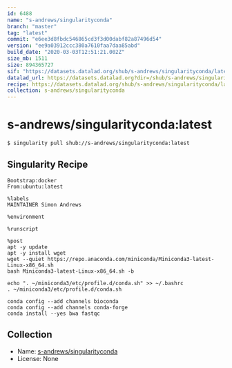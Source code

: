 ```yaml
---
id: 6488
name: "s-andrews/singularityconda"
branch: "master"
tag: "latest"
commit: "e6ee3d8fbdc546865cd3f3d00dabf82a87496d54"
version: "ee9a03912ccc380a7610faa7daa85abd"
build_date: "2020-03-03T12:51:21.002Z"
size_mb: 1511
size: 894365727
sif: "https://datasets.datalad.org/shub/s-andrews/singularityconda/latest/2020-03-03-e6ee3d8f-ee9a0391/ee9a03912ccc380a7610faa7daa85abd.simg"
datalad_url: https://datasets.datalad.org?dir=/shub/s-andrews/singularityconda/latest/2020-03-03-e6ee3d8f-ee9a0391/
recipe: https://datasets.datalad.org/shub/s-andrews/singularityconda/latest/2020-03-03-e6ee3d8f-ee9a0391/Singularity
collection: s-andrews/singularityconda
---
```


# s-andrews/singularityconda:latest

```bash
$ singularity pull shub://s-andrews/singularityconda:latest
```

## Singularity Recipe

```singularity
Bootstrap:docker  
From:ubuntu:latest  

%labels
MAINTAINER Simon Andrews

%environment

%runscript

%post  
apt -y update
apt -y install wget
wget --quiet https://repo.anaconda.com/miniconda/Miniconda3-latest-Linux-x86_64.sh
bash Miniconda3-latest-Linux-x86_64.sh -b

echo ". ~/miniconda3/etc/profile.d/conda.sh" >> ~/.bashrc
. ~/miniconda3/etc/profile.d/conda.sh

conda config --add channels bioconda
conda config --add channels conda-forge
conda install --yes bwa fastqc
```

## Collection

 - Name: [s-andrews/singularityconda](https://github.com/s-andrews/singularityconda)
 - License: None

